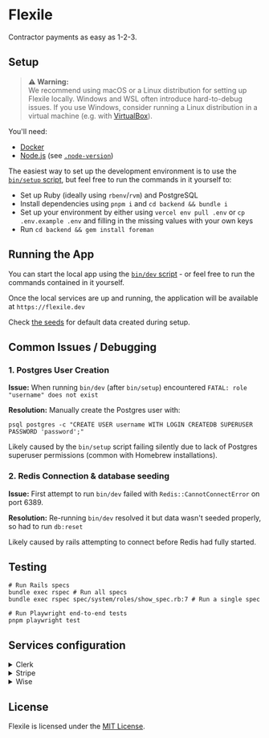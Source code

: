 # Flexile

Contractor payments as easy as 1-2-3.

## Setup

> **⚠️ Warning:**  
> We recommend using macOS or a Linux distribution for setting up Flexile locally. Windows and WSL often introduce hard-to-debug issues. If you use Windows, consider running a Linux distribution in a virtual machine (e.g. with [VirtualBox](https://virtualbox.org)).

You'll need:

- [Docker](https://docs.docker.com/engine/install/)
- [Node.js](https://nodejs.org/en/download) (see [`.node-version`](.node-version))

The easiest way to set up the development environment is to use the [`bin/setup` script](bin/setup), but feel free to run the commands in it yourself to:

- Set up Ruby (ideally using `rbenv`/`rvm`) and PostgreSQL
- Install dependencies using `pnpm i` and `cd backend && bundle i`
- Set up your environment by either using `vercel env pull .env` or `cp .env.example .env` and filling in the missing values with your own keys
- Run `cd backend && gem install foreman`

## Running the App

You can start the local app using the [`bin/dev` script](bin/dev) - or feel free to run the commands contained in it yourself.

Once the local services are up and running, the application will be available at `https://flexile.dev`

Check [the seeds](backend/config/data/seed_templates/gumroad.json) for default data created during setup.

## Common Issues / Debugging

### 1. Postgres User Creation

**Issue:** When running `bin/dev` (after `bin/setup`) encountered `FATAL: role "username" does not exist`

**Resolution:** Manually create the Postgres user with:

```
psql postgres -c "CREATE USER username WITH LOGIN CREATEDB SUPERUSER PASSWORD 'password';"
```

Likely caused by the `bin/setup` script failing silently due to lack of Postgres superuser permissions (common with Homebrew installations).

### 2. Redis Connection & database seeding

**Issue:** First attempt to run `bin/dev` failed with `Redis::CannotConnectError` on port 6389.

**Resolution:** Re-running `bin/dev` resolved it but data wasn't seeded properly, so had to run `db:reset`

Likely caused by rails attempting to connect before Redis had fully started.

## Testing

```shell
# Run Rails specs
bundle exec rspec # Run all specs
bundle exec rspec spec/system/roles/show_spec.rb:7 # Run a single spec

# Run Playwright end-to-end tests
pnpm playwright test
```

## Services configuration

<details>
<summary>Clerk</summary>

1. Go to [clerk.com](https://clerk.com) and create a new app.
2. Name it whatever you like and **disable all login methods except Email Address and Google**.
   ![Clerk Sanbox Creation](https://github.com/user-attachments/assets/8d69def9-b55e-4103-9ae9-324549a2e2b5)
3. Once created, copy the Publishable Key into `NEXT_PUBLIC_CLERK_PUBLISHABLE_KEY` and Secret Key into `CLERK_SECRET_KEY` in the .env file.
   ![Clerk Env Variables](https://github.com/user-attachments/assets/df3381e6-017a-4e01-8bd3-5793e5f5d31e)

### Test User Setup for Playwright Tests

For Playwright end-to-end tests to work locally, you need to manually create 4 specific test users in your Clerk dashboard that match the hardcoded values in `e2e/helpers/auth.ts`:

1. Go to your Clerk dashboard → **Users** → **Create User**
2. Create the following 4 users with these exact email addresses:

   - `hi1+clerk_test@example.com`
   - `hi2+clerk_test@example.com`
   - `hi3+clerk_test@example.com`
   - `hi4+clerk_test@example.com`

3. After creating each user, copy their generated User ID from the Clerk dashboard
4. Update the corresponding user IDs in `e2e/helpers/auth.ts` in the `clerkTestUsers` array to match the actual IDs generated by Clerk

**Important**: Clerk generates unique user IDs that cannot be manually set during user creation. The IDs currently in the code (`user_2rV0f8ymVAsk3S0V6EhfSiQcGbK`, etc.) are examples and must be replaced with the actual IDs from your Clerk dashboard.

Without these test users, running `pnpm playwright test e2e/helpers/auth.ts` will fail locally.

</details>

<details>
<summary>Stripe</summary>

1. Go to your `Developers` dashboard at [stripe.com](https://stripe.com).
2. Turn on `Test mode`.
3. Go to the `API Keys` tab and copy the Publishable Key into `NEXT_PUBLIC_STRIPE_PUBLISHABLE_KEY` and Secret Key into `STRIPE_SECRET_KEY` in the .env file.
   ![Stripe Secret Key](https://github.com/user-attachments/assets/0830b226-f2c2-4b92-a28f-f4682ad03ec0)

</details>

<details>
<summary>Wise</summary>

1. Go to [sandbox.transferwise.tech](https://sandbox.transferwise.tech/) and make a brand new Wise account using the register option and following Wise instructions.
2. Once you got your account set up click on your profile.
   ![Wise Sandbox Page](https://github.com/user-attachments/assets/bb8da9f7-a2cc-4c92-906c-a01c62df9870)
3. Copy your Membership number and paste it into `WISE_PROFILE_ID` in the .env file.
   ![Wise Sandbox Profile Settings](https://github.com/user-attachments/assets/790a43be-e41f-47ef-8ef9-05b6c8117cfc)
4. Go to Integrations and Tools and then to API tokens.
5. Create a new API token making sure it is set to Full Access.
6. Reveal the full API key and copy it into `WISE_API_KEY` in the .env file.
   ![Wise Sandbox API Settings](https://github.com/user-attachments/assets/f20be40f-0790-4435-abe6-8077a6c86fc3)

</details>

## License

Flexile is licensed under the [MIT License](LICENSE.md).
